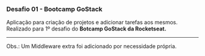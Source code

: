 ### Desafio 01 - Bootcamp GoStack

Aplicação para criação de projetos e adicionar tarefas aos mesmos.
Realizado para 1º desafio do **Botcamp GoStack da Rocketseat.**

------------


Obs.: Um Middleware extra foi adicionado por necessidade própria.
